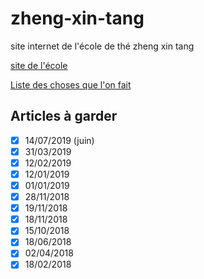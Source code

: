 # zheng-xin-tang

site internet de l'école de thé zheng xin tang

[site de l'école](http://ecoledethe.com)

[Liste des choses que l'on fait](https://github.com/ya-lin-tea/zheng-xin-tang/projects/1?fullscreen=true)


## Articles à garder

- [x] 14/07/2019 (juin)
- [x] 31/03/2019
- [x] 12/02/2019
- [x] 12/01/2019
- [x] 01/01/2019
- [x] 28/11/2018
- [x] 19/11/2018
- [x] 18/11/2018
- [x] 15/10/2018
- [x] 18/06/2018
- [x] 02/04/2018
- [x] 18/02/2018